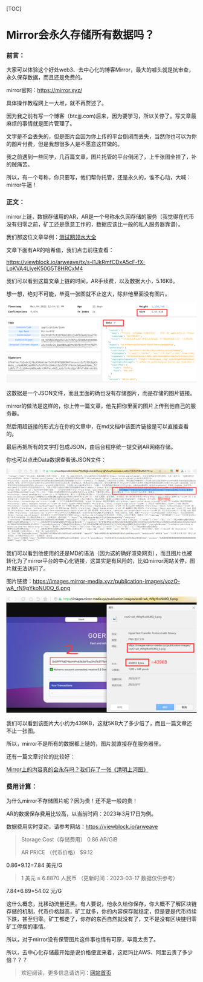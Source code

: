 [TOC]

# Mirror会永久存储所有数据吗？

### 前言：

大家可以体验这个好处web3、去中心化的博客Mirror，最大的噱头就是抗审查，永久保存数据，而且还是免费的。

mirror官网：https://mirror.xyz/

具体操作教程网上一大堆，就不再赘述了。

因为我之前有写一个博客（btcjjj.com)后来，因为要学习，所以关停了。写文章最麻烦的事情就是图片管理了。

文字是不会丢失的，但是图片会因为你上传的平台倒闭而丢失，当然你也可以为你的图片付费，但是我想很多人是不愿意这样做的。

我之前遇到一些同学，几百篇文章，图片托管的平台倒闭了，上千张图全挂了，补的贼痛苦。

所以，有一个号称，你只要写，他们帮你托管，还是永久的，谁不心动，大喊：mirror牛逼！

### 正文：

mirror上链，数据存储用的AR，AR是一个号称永久网存储的服务（我觉得在代币没有归零之前，矿工还是愿意工作的，数据应该比一般的私人服务器靠谱）。

我们那这位文章举例：[测试网领水大全](https://mirror.xyz/0xc9f6977cF31F9deCdD2c24DF92aa621e4259469B/23utnk6rJs_Dpd3BOugGPHeSSF8njXTYYt7GZPLmk_A)

文章下面有AR的哈希值，我们点击前往查看：

https://viewblock.io/arweave/tx/s-I1JkRmfCDxA5cF-fX-LpKVA4LIyeK50G5T8HRCxM4

我们可以看到这篇文章上链的时间，AR手续费，以及数据大小，5.16KB。

想一想，绝对不可能，毕竟一张图就不止这大，除非他里面没有图片。

![](../../../img/2023/3/17/1.png)

这数据是一个JSON文件，而且里面的确也没有存储图片，而是存储的图片链接。

mirror的做法是这样的，你上传一篇文章，他先把你里面的图片上传到他自己的服务器。

然后用超链接的形式方在你的文章中，在md文档中该图片链接是可以直接查看的。

最后再把所有的文字打包成JSON，由后台程序统一提交到AR网络存储。

你也可以点击Data数据查看该JSON文件：

![](../../../img/2023/3/17/2.png)

我们可以看到他使用的还是MD的语法（因为这的确好渲染网页），而且图片也被转化为了mirror平台的中心化链接，这其实是有风险的，比如mirror网站关停，图片就无法访问了。

图片链接：https://images.mirror-media.xyz/publication-images/vozO-wA_rN9gYkoNU0Q_6.png

![](../../../img/2023/3/17/3.png)

我们可以看到该图片大小约为439KB，这就5KB大了多少倍了，而且一篇文章还不止一张图。

所以，mirror不是所有的数据都上链的，图片就直接存在服务器里。

还有一篇文章讨论的比较好：

[Mirror上的内容真的会永存吗？我们存了一张《清明上河图》](https://mirror.xyz/0x4E1a2b9d07c271307ecbEFD21167a97416684690/653lmfNtnsWpbnn7TkjlazkH-qSeZdDN7YqvYikp-40)

### 费用计算：

为什么mirror不存储图片呢？因为贵！还不是一般的贵！

AR的数据保存费用比较高，以当前时间：2023年3月17日为例。

数据费用实时变动，请参考网站：https://viewblock.io/arweave

> Storage Cost（存储费用）
> 0.86 AR/GiB
>
> AR PRICE （代币价格）
> $9.12

0.86*9.12=7.84 美元/G

> 1 美元 ≈ 6.8870 人民币 （更新时间：2023-03-17  数据仅供参考）

7.84*6.89=54.02 元/G

这什么概念，比移动流量还黑。有人要说，他永久给你保存，你大概不了解区块链存储的机制，代币价格越高，矿工就多，你的内容保存就稳定，但是要是代币持续下跌，甚至归零。矿工都走了，你存的东西自然就没有了，又不是没有区块链归零矿工停摆的事情。

所以，对于mirror没有保管图片这件事也情有可原，毕竟太贵了。

所以，去中心化存储最开始是说价格便宜来着，这尼玛比AWS、阿里云贵了多少倍？？？

> 欢迎阅读，更多信息请访问：[网站首页](../../../index.html)
